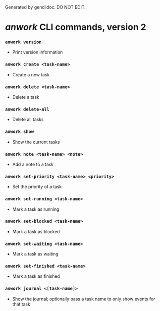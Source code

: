 Generated by genclidoc. DO NOT EDIT.

# _anwork_ CLI commands, version 2

### `anwork version`
* Print version information
### `anwork create <task-name>`
* Create a new task
### `anwork delete <task-name>`
* Delete a task
### `anwork delete-all`
* Delete all tasks
### `anwork show`
* Show the current tasks
### `anwork note <task-name> <note>`
* Add a note to a task
### `anwork set-priority <task-name> <priority>`
* Set the priority of a task
### `anwork set-running <task-name>`
* Mark a task as running
### `anwork set-blocked <task-name>`
* Mark a task as blocked
### `anwork set-waiting <task-name>`
* Mark a task as waiting
### `anwork set-finished <task-name>`
* Mark a task as finished
### `anwork journal <[task-name]>`
* Show the journal; optionally pass a task name to only show events for that task
